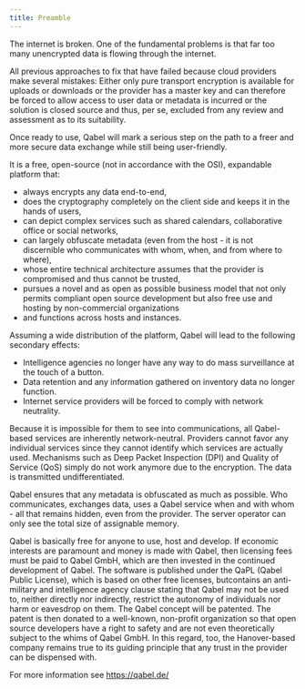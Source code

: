 ```yaml
---
title: Preamble
---
```

The internet is broken. One of the fundamental problems is that far too many unencrypted data is flowing through the internet.

All previous approaches to fix that have failed because cloud providers make several mistakes:
Either only pure transport encryption is available for uploads or downloads or the provider has a master key and can therefore be forced to allow access to user data or metadata is incurred or the solution is closed source and thus, per se, excluded from any review and assessment as to its suitability.

Once ready to use, Qabel will mark a serious step on the path to a freer
and more secure data exchange while still being user-friendly.

It is a free, open-source (not in accordance with the OSI), expandable
platform that:
- always encrypts any data end-to-end,
- does the cryptography completely on the client side and keeps it in the hands of users,
- can depict complex services such as shared calendars, collaborative office or social networks,
- can largely obfuscate metadata (even from the host - it is not discernible who communicates with whom, when, and from where to where),
- whose entire technical architecture assumes that the provider is compromised and thus cannot be trusted,
- pursues a novel and as open as possible business model that not only permits compliant open source development but also free use and hosting by non-commercial organizations
- and functions across hosts and instances.

Assuming a wide distribution of the platform, Qabel will lead to the following secondary effects:
- Intelligence agencies no longer have any way to do mass surveillance at the touch of a button.
- Data retention and any information gathered on inventory data no longer function.
- Internet service providers will be forced to comply with network neutrality.

Because it is impossible for them to see into communications, all Qabel-based services are inherently network-neutral. Providers cannot favor any individual services since they cannot identify which services are actually used. Mechanisms such as Deep Packet Inspection (DPI) and Quality of Service (QoS) simply do not work anymore due to the encryption. The data is transmitted undifferentiated.

Qabel ensures that any metadata is obfuscated as much as possible. Who communicates, exchanges data, uses a Qabel service when and with whom - all that remains hidden, even from the provider. The server operator can only see the total size of assignable memory.

Qabel is basically free for anyone to use, host and develop. If economic interests are paramount and money is made with Qabel, then licensing fees must be paid to Qabel GmbH, which are then invested in the continued development of Qabel. The software is published under the QaPL (Qabel Public License), which is based on other free licenses, butcontains an anti-military and intelligence agency clause stating that Qabel may not be used to, neither directly nor indirectly, restrict the
autonomy of individuals nor harm or eavesdrop on them.
The Qabel concept will be patented. The patent is then donated to a well-known, non-profit organization so that open source developers have a right to safety and are not even theoretically subject to the whims of Qabel GmbH. In this regard, too, the Hanover-based company remains true to its guiding principle that any trust in the provider can be dispensed with.

For more information see https://qabel.de/